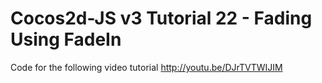Cocos2d-JS v3 Tutorial 22 - Fading Using FadeIn
===============================================

Code for the following video tutorial http://youtu.be/DJrTVTWIJIM
